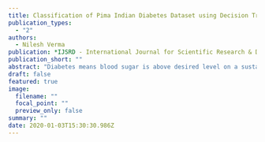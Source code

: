 ```yaml
---
title: Classification of Pima Indian Diabetes Dataset using Decision Tree Techniques
publication_types:
  - "2"
authors:
  - Nilesh Verma
publication: *IJSRD - International Journal for Scientific Research & Development|*
publication_short: ""
abstract: "Diabetes means blood sugar is above desired level on a sustained basis. Diabetes has become a modern day life style disease affecting millions of people around the world. The prime objective of this research work is to provide a better classification of diabetes. There are already several existing method, which have been implemented for the classification of diabetes dataset. In medical sector, the classifications systems have been widely used to exploit the patientâ€™s data and make the predictive models or build set of rules. Data mining is growing in relevance to solving real world problems and hence this can be applied to the diabetes problem as well. The study proposes to use the UCI repository dataset called PIMA Indians Diabetes dataset and decision tree algorithms like C4.5, J48, ID3 and NBs etc. The comparison study includes parameters like sensitivity, accuracy, specificity and features or nodes selected. This hybrid model enables to accurately classify the diabetes dataset and help the people providing treatment as well as those suffering from the disease."
draft: false
featured: true
image:
  filename: ""
  focal_point: ""
  preview_only: false
summary: ""
date: 2020-01-03T15:30:30.986Z
---
```

